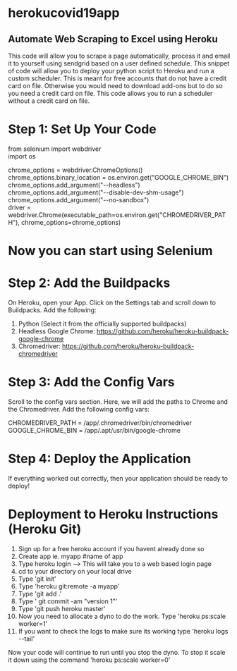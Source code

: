 # herokucovid19app

## Automate Web Scraping to Excel using Heroku

This code will allow you to scrape a page automatically, process it and email it to yourself using sendgrid based on a user defined schedule. This snippet of code will allow you to deploy your python script to Heroku and run a custom scheduler. This is meant for free accounts that do not have a credit card on file. Otherwise you would need to download add-ons but to do so you need a credit card on file. This code allows you to run a scheduler without a credit card on file.

# Step 1: Set Up Your Code
from selenium import webdriver \
import os

chrome_options = webdriver.ChromeOptions() \
chrome_options.binary_location = os.environ.get("GOOGLE_CHROME_BIN") \
chrome_options.add_argument("--headless") \
chrome_options.add_argument("--disable-dev-shm-usage") \
chrome_options.add_argument("--no-sandbox") \
driver = webdriver.Chrome(executable_path=os.environ.get("CHROMEDRIVER_PATH"), chrome_options=chrome_options)

# Now you can start using Selenium

# Step 2: Add the Buildpacks
On Heroku, open your App. Click on the Settings tab and scroll down to Buildpacks. Add the following:

1) Python (Select it from the officially supported buildpacks)
2) Headless Google Chrome: https://github.com/heroku/heroku-buildpack-google-chrome
3) Chromedriver: https://github.com/heroku/heroku-buildpack-chromedriver


# Step 3: Add the Config Vars
Scroll to the config vars section. Here, we will add the paths to Chrome and the Chromedriver. Add the following config vars:

CHROMEDRIVER_PATH = /app/.chromedriver/bin/chromedriver
GOOGLE_CHROME_BIN = /app/.apt/usr/bin/google-chrome


# Step 4: Deploy the Application
If everything worked out correctly, then your application should be ready to deploy!

# Deployment to Heroku Instructions (Heroku Git)
1) Sign up for a free heroku account if you havent already done so
2) Create app ie. myapp #name of app
3) Type heroku login --> This will take you to a web based login page
4) cd to your directory on your local drive
5) Type 'git init'
6) Type 'heroku git:remote -a myapp'
7) Type 'git add .'
8) Type ' git commit -am "version 1"'
9) Type 'git push heroku master'
10) Now you need to allocate a dyno to do the work. Type 'heroku ps:scale worker=1'
11) If you want to check the logs to make sure its working type 'heroku logs --tail'

Now your code will continue to run until you stop the dyno. To stop it scale it down using the command 'heroku ps:scale worker=0'
